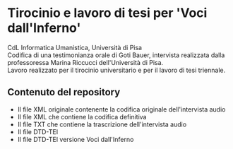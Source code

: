 <h1><b>Tirocinio e lavoro di tesi per 'Voci dall'Inferno'</b></h1>
CdL Informatica Umanistica, Università di Pisa <br/>
Codifica di una testimonianza orale di Goti Bauer, intervista realizzata dalla professoressa Marina Riccucci dell'Università di Pisa.<br/>
Lavoro realizzato per il tirocinio universitario e per il lavoro di tesi triennale.



<h2>Contenuto del repository</h2>
<ul>
  <li>Il file XML originale contenente la codifica originale dell'intervista audio</li>
  <li>Il file XML che contiene la codifica definitiva</li>
  <li>Il file TXT che contiene la trascrizione dell'intervista audio</li>
  <li>Il file DTD-TEI</li>
  <li>Il file DTD-TEI versione Voci dall'Inferno</li>
</ul>
